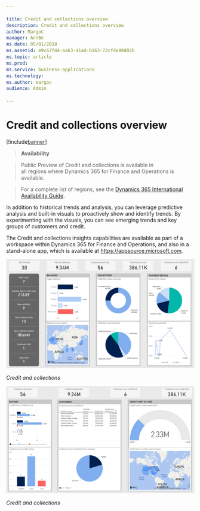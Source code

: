 ```yaml
---

title: Credit and collections overview
description: Credit and collections overview
author: MargoC
manager: AnnBe
ms.date: 05/01/2018
ms.assetid: e9c67f44-aa63-41ad-b163-72cfde80d02b
ms.topic: article
ms.prod: 
ms.service: business-applications
ms.technology: 
ms.author: margoc
audience: Admin

---
```

#  Credit and collections overview




[!include[banner](../../includes/banner.md)]

>   **Availability**

>   Public Preview of Credit and collections is available in  
>   all regions where Dynamics 365 for Finance and Operations is available.

>   For a complete list of regions, see the [Dynamics 365 International
>   Availability
>   Guide](https://aka.ms/dynamics_365_international_availability_deck).

In addition to historical trends and analysis, you can leverage predictive
analysis and built-in visuals to proactively show and identify trends. By
experimenting with the visuals, you can see emerging trends and key groups of
customers and credit.

The Credit and collections insights capabilities are available as part of a
workspace within Dynamics 365 for Finance and Operations, and also in a
stand-alone app, which is available at <https://appsource.microsoft.com>.

![A screenshot showing credit and collections insights](media/credit-collections-overview-1.png "A screenshot showing credit and collections insights")
<!-- FO_Credit_and_collections_a.png -->


*Credit and collections*

![A screenshot showing a credit and collections report](media/credit-collections-overview-2.png "A screenshot showing a credit and collections report")
<!-- FO_credit_and_collections_b.png -->


*Credit and collections*
